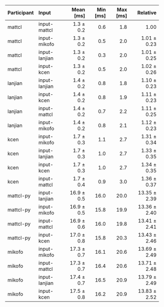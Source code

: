 | Participant | Input | Mean [ms] | Min [ms] | Max [ms] | Relative |
|:---|:---|---:|---:|---:|---:|
| mattcl | input-mattcl | 1.3 ± 0.2 | 0.6 | 1.8 | 1.00 |
| mattcl | input-mikofo | 1.3 ± 0.2 | 0.5 | 2.0 | 1.01 ± 0.23 |
| mattcl | input-lanjian | 1.3 ± 0.2 | 0.3 | 2.0 | 1.01 ± 0.25 |
| mattcl | input-kcen | 1.3 ± 0.2 | 0.5 | 2.0 | 1.02 ± 0.26 |
| lanjian | input-lanjian | 1.4 ± 0.2 | 0.8 | 1.8 | 1.10 ± 0.23 |
| lanjian | input-kcen | 1.4 ± 0.2 | 0.8 | 1.9 | 1.11 ± 0.23 |
| lanjian | input-mattcl | 1.4 ± 0.2 | 0.7 | 2.2 | 1.11 ± 0.25 |
| lanjian | input-mikofo | 1.4 ± 0.2 | 0.8 | 2.1 | 1.12 ± 0.23 |
| kcen | input-mikofo | 1.7 ± 0.3 | 1.1 | 2.7 | 1.31 ± 0.34 |
| kcen | input-lanjian | 1.7 ± 0.3 | 1.0 | 2.7 | 1.33 ± 0.35 |
| kcen | input-kcen | 1.7 ± 0.3 | 1.0 | 2.7 | 1.34 ± 0.35 |
| kcen | input-mattcl | 1.7 ± 0.4 | 0.9 | 3.0 | 1.36 ± 0.37 |
| mattcl-py | input-lanjian | 16.9 ± 0.5 | 16.0 | 20.0 | 13.35 ± 2.39 |
| mattcl-py | input-mikofo | 16.9 ± 0.5 | 15.8 | 19.9 | 13.36 ± 2.40 |
| mattcl-py | input-mattcl | 16.9 ± 0.6 | 16.0 | 19.8 | 13.41 ± 2.41 |
| mattcl-py | input-kcen | 17.0 ± 0.8 | 15.8 | 20.3 | 13.43 ± 2.46 |
| mikofo | input-mikofo | 17.3 ± 0.7 | 16.1 | 20.6 | 13.69 ± 2.49 |
| mikofo | input-mattcl | 17.3 ± 0.7 | 16.4 | 20.6 | 13.71 ± 2.48 |
| mikofo | input-lanjian | 17.4 ± 0.7 | 16.5 | 20.9 | 13.79 ± 2.49 |
| mikofo | input-kcen | 17.5 ± 0.8 | 16.2 | 20.9 | 13.83 ± 2.52 |
